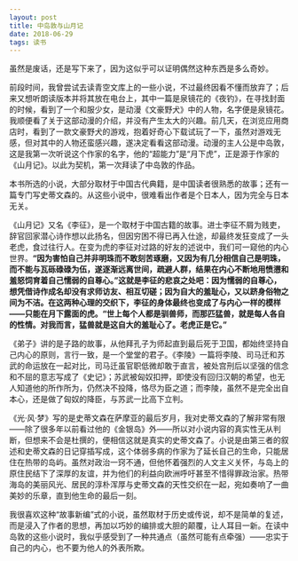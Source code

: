 ```yaml
---
layout: post
title: 中岛敦与山月记
date: 2018-06-29
tags: 读书
---
```


虽然是废话，还是写下来了，因为这似乎可以证明偶然这种东西是多么奇妙。

前段时间，我曾尝试去读青空文库上的一些小说，不过最终因看不懂而放弃了；后来又想听朗读版本并将其放在电台上，其中一篇是泉镜花的《夜钓》，在寻找封面的时候，看到了一个和服少女，是动漫《文豪野犬》中的人物，名字便是泉镜花。我顺便看了关于这部动漫的介绍，并没有产生太大的兴趣。前几天，在浏览应用商店时，看到了一款文豪野犬的游戏，抱着好奇心下载试玩了一下，虽然对游戏无感，但对其中的人物还蛮感兴趣，遂决定看看这部动漫。动漫的主人公是中岛敦，这是我第一次听说这个作家的名字，他的“超能力”是“月下虎”，正是源于作家的《山月记》。以此为契机，第一次拜读了中岛敦的作品。

本书所选的小说，大部分取材于中国古代典籍，是中国读者很熟悉的故事；还有一篇专门写史蒂文森的。从这些小说中，很难看出作者是个日本人，因为完全与日本无关。

《山月记》又名《李征》，是一个取材于中国古籍的故事。进士李征不屑为贱吏，辞官回家潜心诗作想以此扬名，但因穷困不得已再入仕途，却最终发狂变成了一头老虎，食过往行人。在变为虎的李征对过路的好友的述说中，我们可一窥他的内心世界。**“因为害怕自己并非明珠而不敢刻苦琢磨，又因为有几分相信自己是明珠，而不能与瓦砾碌碌为伍，遂逐渐远离世间，疏避人群，结果在内心不断地用愤懑和羞怒饲育着自己懦弱的自尊心。”**这就是李征的悲哀之处吧：因为懦弱的自尊心，想凭借诗作成名却没有求师访友、相互切磋；因为自大的羞耻心，又以跻身俗物之间为不洁。在这两种心理的交织下，李征的身体最终也变成了与内心一样的模样——只能在月下露面的虎。**“世上每个人都是驯兽师，而那匹猛兽，就是每人各自的性情。对我而言，猛兽就是这自大的羞耻心了。老虎正是它。”**

《弟子》讲的是子路的故事，从他拜孔子为师起直到最后死于卫国，都始终坚持自己内心的原则，言行一致，是一个堂堂的君子。《李陵》一篇将李陵、司马迁和苏武的命运放在一起对比，司马迁虽官职低微却敢于直言，被处宫刑后以坚强的信念和不屈的意志写成了《史记》；苏武被匈奴扣押，即使没有回归汉朝的希望，也无人知道他的所作所为，仍然决不投降，恪尽为臣之道；而李陵，虽然不是完全出自本心，还是做了匈奴的降臣，与苏武一比高下立判。

《光·风·梦》写的是史蒂文森在萨摩亚的最后岁月，我对史蒂文森的了解非常有限——除了很多年以前看过他的《金银岛》外——所以对小说内容的真实性无从判断，但想来不会是杜撰的，便相信这就是真实的史蒂文森了。小说是由第三者的叙述和史蒂文森的日记穿插写成，这个体弱多病的作家为了延长自己的生命，只能居住在热带的岛屿。虽然对政治一窍不通，但他怀着强烈的人文主义关怀，与岛上的原住民结下了深厚的友谊，并为他们的利益向欧洲呼吁甚至不惜得罪政治家。热带海岛的美丽风光、居民的淳朴浑厚与史蒂文森的天性交织在一起，宛如奏响了一曲美妙的乐章，直到他生命的最后一刻。

我很喜欢这种“故事新编”式的小说，虽然取材于历史或传说，却不是简单的复述，而是浸入了作者的思想，再加以巧妙的编排或大胆的颠覆，让人耳目一新。在读中岛敦的这些小说时，我似乎感受到了一种共通点（虽然可能有点牵强）——忠实于自己的内心，也不要为他人的外表所欺。

